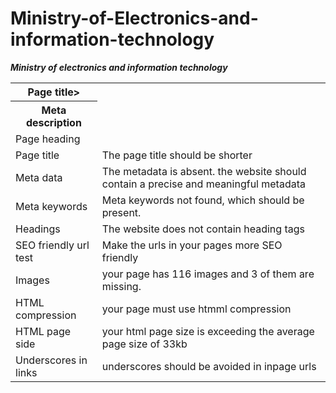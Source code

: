 # Ministry-of-Electronics-and-information-technology
<html>
<body>
<table>
<b><i>Ministry of electronics and information technology</i></b>
<th>Page title></th>
<tr>
<th>Meta description</th>
<tr>
<td>Page heading </td>
<td> </td>
</tr>
<tr>
<td>Page title </td>
<td> The page title should be shorter</td>
</tr>
<tr>
<td> Meta data</td>
<td> The metadata is absent. the website should contain a precise and meaningful metadata</td>
</tr>
<tr>
<td>Meta keywords </td>
<td> Meta keywords not found, which should be present. </td>
</tr>
<tr>
<td>Headings </td>
<td> The website does not contain heading tags </td>
</tr>
<tr>
<td> SEO friendly url test</td>
<td> Make the urls in your pages more SEO friendly</td>
</tr>
<tr>
<td>Images </td>
<td>your page has 116 images and 3 of them are missing.</td>
</tr>
<tr>
<td> HTML compression</td>
<td>your page must use htmml compression </td>
</tr>
<tr>
<td>HTML page side </td>
<td>your html page size is exceeding the average page size of 33kb </td>
</tr>

<tr>
<td>Underscores in links </td>
<td>underscores should be avoided in inpage urls</td>
</tr>

</body>
</html>
